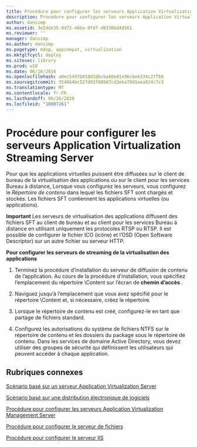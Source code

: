 ```yaml
---
title: Procédure pour configurer les serveurs Application Virtualization Streaming Server
description: Procédure pour configurer les serveurs Application Virtualization Streaming Server
author: dansimp
ms.assetid: 3e2dde35-9d72-40ba-9fdf-d0338bd4d561
ms.reviewer: ''
manager: dansimp
ms.author: dansimp
ms.pagetype: mdop, appcompat, virtualization
ms.mktglfcycl: deploy
ms.sitesec: library
ms.prod: w10
ms.date: 06/16/2016
ms.openlocfilehash: a0ec5497b010d18bcba60e81e96cbe6334c27fb8
ms.sourcegitcommit: 354664bc527d93f80687cd2eba70d1eea024c7c3
ms.translationtype: MT
ms.contentlocale: fr-FR
ms.lasthandoff: 06/26/2020
ms.locfileid: "10807261"
---
```

# Procédure pour configurer les serveurs Application Virtualization Streaming Server


Pour que les applications virtuelles puissent être diffusées sur le client de bureau de la virtualisation des applications ou sur le client pour les services Bureau à distance, Lorsque vous configurez les serveurs, vous configurez le *Répertoire de contenu* dans lequel les fichiers SFT sont chargés et stockés. Les fichiers SFT contiennent les applications virtuelles (ou applications).

**Important**  Les serveurs de virtualisation des applications diffusent des fichiers SFT au client de bureau et au client pour les services Bureau à distance en utilisant uniquement les protocoles RTSP ou RTSP. Il est possible de configurer le fichier ICO (icône) et l’OSD (Open Software Descriptor) sur un autre fichier ou serveur HTTP.

 

**Pour configurer les serveurs de streaming de la virtualisation des applications**

1.  Terminez la procédure d’installation du serveur de diffusion de contenu de l’application. Au cours de la procédure d’installation, vous spécifiez l’emplacement du répertoire \\Content sur l’écran de **chemin d’accès** .

2.  Naviguez jusqu’à l’emplacement que vous avez spécifié pour le répertoire \\Content et, si nécessaire, créez le répertoire.

3.  Lorsque le répertoire de contenu est créé, configurez-le en tant que partage de fichiers standard.

4.  Configurez les autorisations du système de fichiers NTFS sur le répertoire de contenu et les dossiers du package sous le répertoire de contenu. Dans les services de domaine Active Directory, vous devez utiliser des groupes de sécurité qui définissent les utilisateurs qui peuvent accéder à chaque application.

## Rubriques connexes


[Scénario basé sur un serveur Application Virtualization Server](application-virtualization-server-based-scenario.md)

[Scénario basé sur une distribution électronique de logiciels](electronic-software-distribution-based-scenario.md)

[Procédure pour configurer les serveurs Application Virtualization Management Server](how-to-configure-the-application-virtualization-management-servers.md)

[Procédure pour configurer le serveur de fichiers](how-to-configure-the-file-server.md)

[Procédure pour configurer le serveur IIS](how-to-configure-the-server-for-iis.md)

 

 





